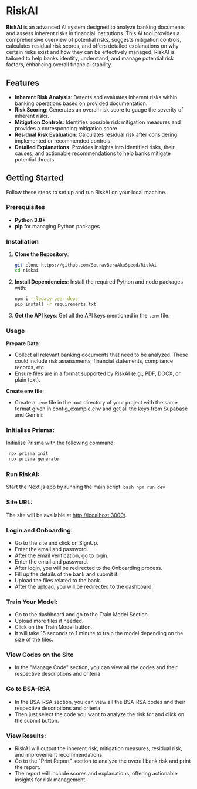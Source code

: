 # RiskAI

**RiskAI** is an advanced AI system designed to analyze banking documents and assess inherent risks in financial institutions. This AI tool provides a comprehensive overview of potential risks, suggests mitigation controls, calculates residual risk scores, and offers detailed explanations on why certain risks exist and how they can be effectively managed. RiskAI is tailored to help banks identify, understand, and manage potential risk factors, enhancing overall financial stability.

## Features

- **Inherent Risk Analysis**: Detects and evaluates inherent risks within banking operations based on provided documentation.
- **Risk Scoring**: Generates an overall risk score to gauge the severity of inherent risks.
- **Mitigation Controls**: Identifies possible risk mitigation measures and provides a corresponding mitigation score.
- **Residual Risk Evaluation**: Calculates residual risk after considering implemented or recommended controls.
- **Detailed Explanations**: Provides insights into identified risks, their causes, and actionable recommendations to help banks mitigate potential threats.

## Getting Started

Follow these steps to set up and run RiskAI on your local machine.

### Prerequisites

- **Python 3.8+**
- **pip** for managing Python packages

### Installation

1. **Clone the Repository**:
   ```bash
   git clone https://github.com/SouravBeraAkaSpeed/RiskAi
   cd riskai
   ```
2. **Install Dependencies**: Install the required Python and node packages with:

   ```bash
   npm i --legacy-peer-deps
   pip install -r requirements.txt
   ```

3. **Get the API keys**: Get all the API keys mentioned in the `.env` file.

### Usage

**Prepare Data**:

- Collect all relevant banking documents that need to be analyzed. These could include risk assessments, financial statements, compliance records, etc.
- Ensure files are in a format supported by RiskAI (e.g., PDF, DOCX, or plain text).

**Create env file**:

- Create a `.env` file in the root directory of your project with the same format given in config_example.env and get all the keys from Supabase and Gemini:

### Initialise Prisma:

Initialise Prisma with the following command:
   ```bash
    npx prisma init
    npx prisma generate
   ```

### Run RiskAI:
Start the Next.js app by running the main script:
     ```bash
    npm run dev
      ```

### Site URL:

The site will be available at [http://localhost:3000/](http://localhost:3000/).

### Login and Onboarding:

- Go to the site and click on SignUp.
- Enter the email and password.
- After the email verification, go to login.
- Enter the email and password.
- After login, you will be redirected to the Onboarding process.
- Fill up the details of the bank and submit it.
- Upload the files related to the bank.
- After the upload, you will be redirected to the dashboard.

### Train Your Model:

- Go to the dashboard and go to the Train Model Section.
- Upload more files if needed.
- Click on the Train Model button.
- It will take 15 seconds to 1 minute to train the model depending on the size of the files.

### View Codes on the Site

- In the "Manage Code" section, you can view all the codes and their respective descriptions and criteria.

### Go to BSA-RSA

- In the BSA-RSA section, you can view all the BSA-RSA codes and their respective descriptions and criteria.
- Then just select the code you want to analyze the risk for and click on the submit button.

### View Results:

- RiskAI will output the inherent risk, mitigation measures, residual risk, and improvement recommendations.
- Go to the "Print Report" section to analyze the overall bank risk and print the report.
- The report will include scores and explanations, offering actionable insights for risk management.
